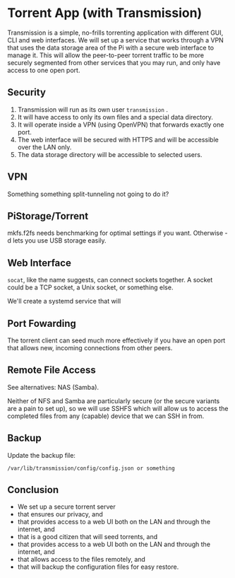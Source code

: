 # Torrent App \(with Transmission\)

Transmission is a simple, no-frills torrenting application with different GUI, CLI and web interfaces. We will set up a service that works through a VPN that uses the data storage area of the Pi with a secure web interface to manage it. This will allow the peer-to-peer torrent traffic to be more securely segmented from other services that you may run, and only have access to one open port.

## Security

1. Transmission will run as its own user `transmission` .
2. It will have access to only its own files and a special data directory.
3. It will operate inside a VPN \(using OpenVPN\) that forwards exactly one port.
4. The web interface will be secured with HTTPS and will be accessible over the LAN only.
5. The data storage directory will be accessible to selected users.

## VPN

Something something split-tunneling not going to do it?

## PiStorage/Torrent

mkfs.f2fs needs benchmarking for optimal settings if you want. Otherwise -d lets you use USB storage easily.

## Web Interface

`socat`, like the name suggests, can connect sockets together. A socket could be a TCP socket, a Unix socket, or something else.

We'll create a systemd service that will

## Port Fowarding

The torrent client can seed much more effectively  if you have an open port that allows new, incoming connections from other peers.

## Remote File Access

See alternatives: NAS \(Samba\).

Neither of NFS and Samba are particularly secure \(or the secure variants are a pain to set up\), so we will use SSHFS which will allow us to access the completed files from any \(capable\) device that we can SSH in from.

## Backup

Update the backup file:

```
/var/lib/transmission/config/config.json or something
```

## Conclusion

* We set up a secure torrent server
* that ensures our privacy, and
* that provides access to a web UI both on the LAN and through the internet, and
* that is a good citizen that will seed torrents, and
* that provides access to a web UI both on the LAN and through the internet, and
* that allows access to the files remotely, and
* that will backup the configuration files for easy restore.



